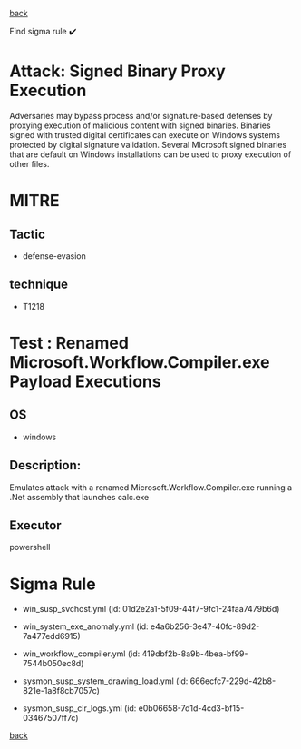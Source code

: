 
[back](../index.md)

Find sigma rule :heavy_check_mark: 

# Attack: Signed Binary Proxy Execution 

Adversaries may bypass process and/or signature-based defenses by proxying execution of malicious content with signed binaries. Binaries signed with trusted digital certificates can execute on Windows systems protected by digital signature validation. Several Microsoft signed binaries that are default on Windows installations can be used to proxy execution of other files.

# MITRE
## Tactic
  - defense-evasion


## technique
  - T1218


# Test : Renamed Microsoft.Workflow.Compiler.exe Payload Executions
## OS
  - windows


## Description:
Emulates attack with a renamed Microsoft.Workflow.Compiler.exe running a .Net assembly that launches calc.exe


## Executor
powershell

# Sigma Rule
 - win_susp_svchost.yml (id: 01d2e2a1-5f09-44f7-9fc1-24faa7479b6d)

 - win_system_exe_anomaly.yml (id: e4a6b256-3e47-40fc-89d2-7a477edd6915)

 - win_workflow_compiler.yml (id: 419dbf2b-8a9b-4bea-bf99-7544b050ec8d)

 - sysmon_susp_system_drawing_load.yml (id: 666ecfc7-229d-42b8-821e-1a8f8cb7057c)

 - sysmon_susp_clr_logs.yml (id: e0b06658-7d1d-4cd3-bf15-03467507ff7c)



[back](../index.md)
